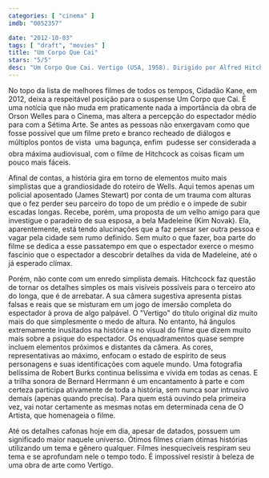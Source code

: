 ```yaml
---
categories: [ "cinema" ]
imdb: "0052357"

date: "2012-10-03"
tags: [ "draft", "movies" ]
title: "Um Corpo Que Cai"
stars: "5/5"
desc: "Um Corpo Que Cai. Vertigo (USA, 1958). Dirigido por Alfred Hitchcock. Escrito por Alec Coppel, Samuel A. Taylor, Pierre Boileau, Thomas Narcejac, Maxwell Anderson. Com James Stewart, Kim Novak, Barbara Bel Geddes, Tom Helmore, Henry Jones, Raymond Bailey, Ellen Corby, Konstantin Shayne, Lee Patrick."
---
```

No topo da lista de melhores filmes de todos os tempos, Cidadão Kane, em 2012, deixa a respeitável posição para o suspense Um Corpo que Cai. É uma notícia que não muda em praticamente nada a importância da obra de Orson Welles para o Cinema, mas altera a percepção do espectador médio para com a Sétima Arte. Se antes as pessoas não enxergavam como que fosse possível que um filme preto e branco recheado de diálogos e múltiplos pontos de vista  uma bagunça, enfim  pudesse ser considerada a obra máxima audiovisual, com o filme de Hitchcock as coisas ficam um pouco mais fáceis.

Afinal de contas, a história gira em torno de elementos muito mais simplistas que a grandiosidade do roteiro de Wells. Aqui temos apenas um policial aposentado (James Stewart) por conta de um trauma com alturas que o fez perder seu parceiro do topo de um prédio e o impede de subir escadas longas. Recebe, porém, uma proposta de um velho amigo para que investigue o paradeiro de sua esposa, a bela Madeleine (Kim Novak). Ela, aparentemente, está tendo alucinações que a faz pensar ser outra pessoa e vagar pela cidade sem rumo definido. Sem muito o que fazer, boa parte do filme se dedica a esse passatempo em que o espectador exerce o mesmo fascínio que o espectador a descobrir detalhes da vida de Madeleine, até o já esperado clímax.

Porém, não conte com um enredo simplista demais. Hitchcock faz questão de tornar os detalhes simples os mais visíveis possíveis para o terceiro ato do longa, que é de arrebatar. A sua câmera sugestiva apresenta pistas falsas e reais que se misturam em um jogo de imersão completa do espectador à prova de algo palpável. O "Vertigo" do título original diz muito mais do que simplesmente o medo de altura. No entanto, há ângulos extremamente inusitados na história e no visual do filme que dizem muito mais sobre a psique do espectador. Os enquadramentos quase sempre incluem elementos próximos e distantes da câmera. As cores, representativas ao máximo, enfocam o estado de espírito de seus personagens e suas identificações com aquele mundo. Uma fotografia belíssima de Robert Burks continua belíssima e vívida em todas as cenas. E a trilha sonora de Bernard Herrmann é um encantamento à parte e com certeza participa ativamente de toda a história, sem nunca soar intrusivo demais (apenas quando precisa). Para quem está ouvindo pela primeira vez, vai notar certamente as mesmas notas em determinada cena de O Artista, que homenageia o filme.

Até os detalhes cafonas hoje em dia, apesar de datados, possuem um significado maior naquele universo. Ótimos filmes criam ótimas histórias utilizando um tema e gênero qualquer. Filmes inesquecíveis respiram seu tema e se aprofundam nele o tempo todo. É impossível resistir à beleza de uma obra de arte como Vertigo.

